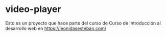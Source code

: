 # video-player
Esto es un proyecto que hace parte del curso de Curso de introducción al desarrollo web en https://leonidasesteban.com/ 

